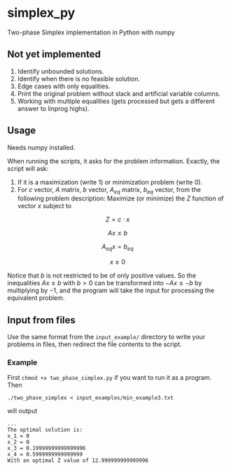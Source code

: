 # simplex_py
Two-phase Simplex implementation in Python with numpy

## Not yet implemented
1. Identify unbounded solutions.
2. Identify when there is no feasible solution.
3. Edge cases with only equalities.
4. Print the original problem without slack and artificial variable columns.
5. Working with multiple equalities (gets processed but gets a different answer to linprog highs).

## Usage
Needs numpy installed.

When running the scripts, it asks for the problem information.
Exactly, the script will ask:
1. If it is a maximization (write 1) or minimization problem (write 0).
2. For $c$ vector, $A$ matrix, $b$ vector, $A_{eq}$ matrix, $b_{eq}$ vector, from the following problem description: Maximize (or minimize) the $Z$ function of vector $x$ subject to

$$Z = c\cdot x$$

$$Ax\leq b$$

$$A_{eq}x = b_{eq}$$

$$x \geq 0$$

Notice that $b$ is not restricted to be of only positive values. So the inequalities $Ax\geq b$ with $b>0$
can be transformed into $-Ax \leq -b$ by multiplying by $-1$, and the program will take the input for processing the equivalent problem.

## Input from files
Use the same format from the `input_example/` directory
to write your problems in files, then redirect the file contents to the script.

### Example
First `chmod +x two_phase_simplex.py` if you want to run it as a program. Then

```./two_phase_simplex < input_examples/min_example3.txt```

will output

```
...
The optimal solution is:
x_1 = 0
x_2 = 0
x_3 = 0.19999999999999996
x_4 = 0.5999999999999999
With an optimal Z value of 12.999999999999996
```
